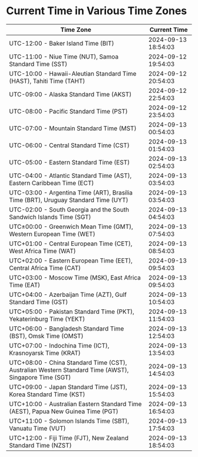 # Current Time in Various Time Zones

| Time Zone | Current Time |
|-----------|--------------|
| UTC-12:00 - Baker Island Time (BIT) | 2024-09-13 18:54:03 |
| UTC-11:00 - Niue Time (NUT), Samoa Standard Time (SST) | 2024-09-12 19:54:03 |
| UTC-10:00 - Hawaii-Aleutian Standard Time (HAST), Tahiti Time (TAHT) | 2024-09-12 20:54:03 |
| UTC-09:00 - Alaska Standard Time (AKST) | 2024-09-12 22:54:03 |
| UTC-08:00 - Pacific Standard Time (PST) | 2024-09-12 23:54:03 |
| UTC-07:00 - Mountain Standard Time (MST) | 2024-09-13 00:54:03 |
| UTC-06:00 - Central Standard Time (CST) | 2024-09-13 01:54:03 |
| UTC-05:00 - Eastern Standard Time (EST) | 2024-09-13 02:54:03 |
| UTC-04:00 - Atlantic Standard Time (AST), Eastern Caribbean Time (ECT) | 2024-09-13 03:54:03 |
| UTC-03:00 - Argentina Time (ART), Brasília Time (BRT), Uruguay Standard Time (UYT) | 2024-09-13 03:54:03 |
| UTC-02:00 - South Georgia and the South Sandwich Islands Time (SGT) | 2024-09-13 04:54:03 |
| UTC±00:00 - Greenwich Mean Time (GMT), Western European Time (WET) | 2024-09-13 07:54:03 |
| UTC+01:00 - Central European Time (CET), West Africa Time (WAT) | 2024-09-13 08:54:03 |
| UTC+02:00 - Eastern European Time (EET), Central Africa Time (CAT) | 2024-09-13 09:54:03 |
| UTC+03:00 - Moscow Time (MSK), East Africa Time (EAT) | 2024-09-13 09:54:03 |
| UTC+04:00 - Azerbaijan Time (AZT), Gulf Standard Time (GST) | 2024-09-13 10:54:03 |
| UTC+05:00 - Pakistan Standard Time (PKT), Yekaterinburg Time (YEKT) | 2024-09-13 11:54:03 |
| UTC+06:00 - Bangladesh Standard Time (BST), Omsk Time (OMST) | 2024-09-13 12:54:03 |
| UTC+07:00 - Indochina Time (ICT), Krasnoyarsk Time (KRAT) | 2024-09-13 13:54:03 |
| UTC+08:00 - China Standard Time (CST), Australian Western Standard Time (AWST), Singapore Time (SGT) | 2024-09-13 14:54:03 |
| UTC+09:00 - Japan Standard Time (JST), Korea Standard Time (KST) | 2024-09-13 15:54:03 |
| UTC+10:00 - Australian Eastern Standard Time (AEST), Papua New Guinea Time (PGT) | 2024-09-13 16:54:03 |
| UTC+11:00 - Solomon Islands Time (SBT), Vanuatu Time (VUT) | 2024-09-13 17:54:03 |
| UTC+12:00 - Fiji Time (FJT), New Zealand Standard Time (NZST) | 2024-09-13 18:54:03 |
